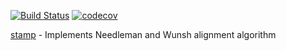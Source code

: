 [![Build Status](https://travis-ci.org/gregoryv/align.svg?branch=master)](https://travis-ci.org/gregoryv/align)
[![codecov](https://codecov.io/gh/gregoryv/align/branch/master/graph/badge.svg)](https://codecov.io/gh/gregoryv/align)

[stamp](https://godoc.org/github.com/gregoryv/align) - Implements Needleman and Wunsh alignment algorithm
